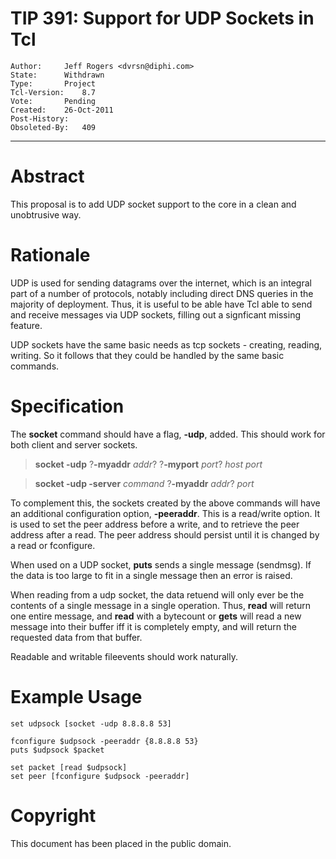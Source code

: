 # TIP 391: Support for UDP Sockets in Tcl
	Author:		Jeff Rogers <dvrsn@diphi.com>
	State:		Withdrawn
	Type:		Project
	Tcl-Version:	8.7
	Vote:		Pending
	Created:	26-Oct-2011
	Post-History:
	Obsoleted-By:	409
-----

# Abstract

This proposal is to add UDP socket support to the core in a clean and
unobtrusive way.

# Rationale

UDP is used for sending datagrams over the internet, which is an integral part
of a number of protocols, notably including direct DNS queries in the majority
of deployment. Thus, it is useful to be able have Tcl able to send and receive
messages via UDP sockets, filling out a signficant missing feature.

UDP sockets have the same basic needs as tcp sockets - creating, reading,
writing.  So it follows that they could be handled by the same basic commands.

# Specification

The **socket** command should have a flag, **-udp**, added.  This should
work for both client and server sockets.

 > **socket -udp** ?**-myaddr** _addr_? ?**-myport** _port_? _host
   port_

 > **socket -udp -server** _command_ ?**-myaddr** _addr_? _port_

To complement this, the sockets created by the above commands will have an
additional configuration option, **-peeraddr**.  This is a read/write
option.  It is used to set the peer address before a write, and to retrieve
the peer address after a read.  The peer address should persist until it is
changed by a read or fconfigure.

When used on a UDP socket, **puts** sends a single message \(sendmsg\).  If
the data is too large to fit in a single message then an error is raised.

When reading from a udp socket, the data retuend will only ever be the
contents of a single message in a single operation.  Thus, **read** will
return one entire message, and **read** with a bytecount or **gets** will
read a new message into their buffer iff it is completely empty, and will
return the requested data from that buffer.

Readable and writable fileevents should work naturally.  

# Example Usage

	set udpsock [socket -udp 8.8.8.8 53]
	
	fconfigure $udpsock -peeraddr {8.8.8.8 53}
	puts $udpsock $packet
	
	set packet [read $udpsock]
	set peer [fconfigure $udpsock -peeraddr]

# Copyright

This document has been placed in the public domain.

